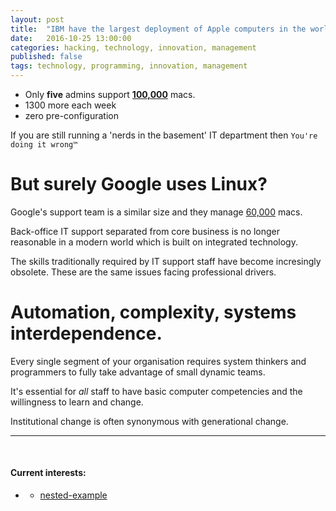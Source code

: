 ```yaml
---
layout: post
title:  "IBM have the largest deployment of Apple computers in the world"
date:   2016-10-25 13:00:00
categories: hacking, technology, innovation, management
published: false
tags: technology, programming, innovation, management
---
```



 - Only **five** admins support [**100,000**][1] macs. 
 - 1300 more each week
 - zero pre-configuration



If you are still running a 'nerds in the basement' IT department then `You're doing it wrong™`


<!--more-->

# But surely Google uses Linux?

Google's support team is a similar size and they manage [60,000][2] macs.

Back-office IT support separated from core business is no longer reasonable in a modern world which is built on integrated technology. 

The skills traditionally required by IT support staff have become incresingly obsolete. These are the same issues facing professional drivers. 

# Automation, complexity, systems interdependence. 

Every single segment of your organisation requires system thinkers and programmers to fully take advantage of small dynamic teams. 

It's essential for _all_ staff to have basic computer competencies and the willingness to learn and change. 

Institutional change is often synonymous with generational change.

<hr>

<br />

#### Current interests:
* [](/)
   * [nested-example](/)

[1]:            https://www.jamf.com/blog/debate-over-ibm-confirms-that-macs-are-535-less-expensive-than-pcs/
[2]:            https://github.com/google/simian

